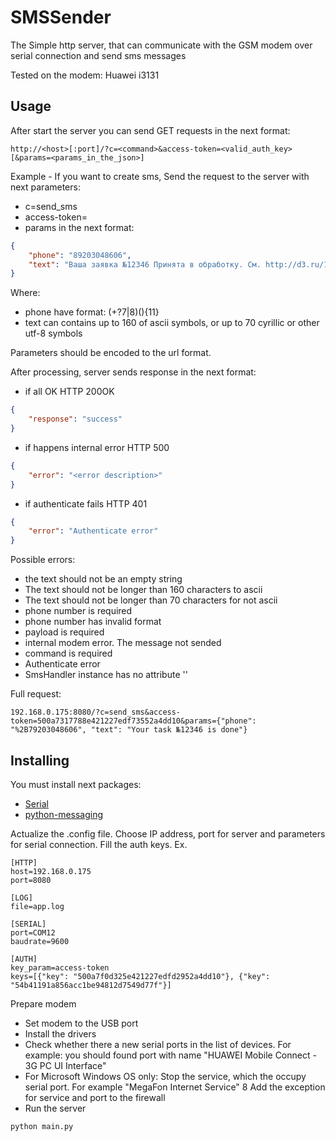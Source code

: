 # SMSSender

The Simple http server, that can communicate with the GSM modem over serial connection and send sms messages
 
Tested on the modem: Huawei i3131
## Usage
After start the server you can send GET requests in the next format:
```
http://<host>[:port]/?c=<command>&access-token=<valid_auth_key>[&params=<params_in_the_json>]
```

Example -  If you want to create sms, Send the request to the server with next parameters:

 * c=send_sms
 * access-token=<valid auth key>
 * params in the next format:

```json
{
    "phone": "89203048606", 
    "text": "Ваша заявка №12346 Принята в обработку. См. http://d3.ru/1dhk54ff"
}
```
Where:

* phone have format: (\+?7|8)(){11} 
* text can contains up to 160 of ascii symbols, or up to 70 cyrillic or other utf-8 symbols    

Parameters should be encoded to the url format.

After processing, server sends response in the next format:

* if all OK
HTTP 200OK
```json
{
    "response": "success"
}
```

* if happens internal error
HTTP 500
```json
{
    "error": "<error description>"
}
```

* if authenticate fails
HTTP 401
```json
{
    "error": "Authenticate error"
}
```
Possible errors:

* the text should not be an empty string
* The text should not be longer than 160 characters to ascii
* The text should not be longer than 70 characters for not ascii
* phone number is required
* phone number has invalid format
* payload is required
* internal modem error. The message not sended
* command is required
* Authenticate error
* SmsHandler instance has no attribute '<unknown command>'

Full request:
```
192.168.0.175:8080/?c=send_sms&access-token=500a7317788e421227edf73552a4dd10&params={"phone": "%2B79203048606", "text": "Your task №12346 is done"}
```

## Installing

You must install next packages:

* [Serial](https://pypi.python.org/pypi/pyserial)
* [python-messaging](https://github.com/pmarti/python-messaging)

Actualize the .config file. Choose IP address, port for server and parameters for serial connection.
Fill the auth keys.
Ex.
```
[HTTP]
host=192.168.0.175
port=8080

[LOG]
file=app.log

[SERIAL]
port=COM12
baudrate=9600

[AUTH]
key_param=access-token
keys=[{"key": "500a7f0d325e421227edfd2952a4dd10"}, {"key": "54b41191a856acc1be94812d7549d77f"}]
```

Prepare modem

* Set modem to the USB port
* Install the drivers
* Check whether there a new serial ports in the list of devices.  For example: you should found port with name "HUAWEI Mobile Connect - 3G PC UI Interface"
* For Microsoft Windows OS only: Stop the service, which the occupy serial port. For example "MegaFon Internet Service"
8 Add the exception for service and port to the firewall
* Run the server

```
python main.py
```